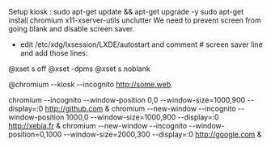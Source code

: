 Setup kiosk :
sudo apt-get update && apt-get upgrade -y
sudo apt-get install chromium x11-xserver-utils unclutter
We need to prevent screen from going blank and disable screen saver.
- edit /etc/xdg/lxsession/LXDE/autostart and comment # screen saver line and add those lines:

@xset s off
@xset -dpms
@xset s noblank

@chromium --kiosk --incognito http://some.web.


chromium --incognito --window-position 0,0 --window-size=1000,900 --display=:0 http://github.com &
chromium --new-window --incognito --window-position 1000,0 --window-size=1000,900 --display=:0 http://xebia.fr &
chromium --new-window --incognito --window-position=0,1000 --window-size=2000,300 --display=:0 http://google.com &

